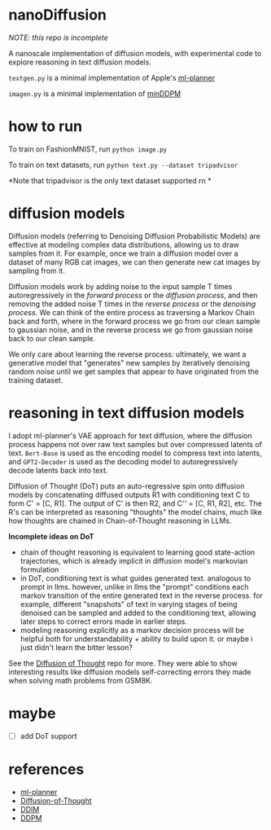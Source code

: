 # nanoDiffusion 

*NOTE: this repo is incomplete* 

A nanoscale implementation of diffusion models, with experimental code to explore reasoning in text diffusion models.

```textgen.py``` is a minimal implementation of Apple's [ml-planner](https://github.com/apple/ml-planner?tab=readme-ov-file)

```imagen.py``` is a minimal implementation of [minDDPM](https://github.com/aleksandrinvictor/minDDPM)  

# how to run

To train on FashionMNIST, run ```python image.py```

To train on text datasets, run ```python text.py --dataset tripadvisor``` 

*Note that tripadvisor is the only text dataset supported rn *

# diffusion models

Diffusion models (referring to Denoising Diffusion Probabilistic Models) are effective at modeling complex data distributions, allowing us to draw samples from it. For example, once we train a diffusion model over a dataset of many RGB cat images, we can then generate new cat images by sampling from it. 

Diffusion models work by adding noise to the input sample T times autoregressively in the *forward process* or the *diffusion process*, and then removing the added noise T times in the *reverse process* or the *denoising process*. We can think of the entire process as traversing a Markov Chain back and forth, where in the forward process we go from our clean sample to gaussian noise, and in the reverse process we go from gaussian noise back to our clean sample. 

We only care about learning the reverse process: ultimately, we want a generative model that "generates" new samples by iteratively denoising random noise until we get samples that appear to have originated from the training dataset.

# reasoning in text diffusion models

I adopt ml-planner's VAE approach for text diffusion, where the diffusion process happens not over raw text samples but over compressed latents of text. ```Bert-Base``` is used as the encoding model to compress text into latents, and ```GPT2-Decoder``` is used as the decoding model to autoregressively decode latents back into text.

Diffusion of Thought (DoT) puts an auto-regressive spin onto diffusion models by concatenating diffused outputs R1 with conditioning text C to form C' = [C, R1]. The output of C' is then R2, and C'' = [C, R1, R2], etc. The R's can be interpreted as reasoning "thoughts" the model chains, much like how thoughts are chained in Chain-of-Thought reasoning in LLMs. 

**Incomplete ideas on DoT**
- chain of thought reasoning is equivalent to learning good state-action trajectories, which is already implicit in diffusion model's markovian formulation
- in DoT, conditioning text is what guides generated text. analogous to prompt in llms. however, unlike in llms the "prompt" conditions each markov transition of the entire generated text in the reverse process. for example, different "snapshots" of text in varying stages of being denoised can be sampled and added to the conditioning text, allowing later steps to correct errors made in earlier steps. 
- modeling reasoning explicitly as a markov decision process will be helpful both for understandability + ability to build upon it. or maybe i just didn't learn the bitter lesson?  

See the [Diffusion of Thought](https://github.com/HKUNLP/diffusion-of-thoughts) repo for more. They were able to show interesting results like diffusion models self-correcting errors they made when solving math problems from GSM8K.   

# maybe

- [ ] add DoT support 

# references
- [ml-planner](https://arxiv.org/abs/2306.02531)
- [Diffusion-of-Thought](https://arxiv.org/abs/2402.07754)
- [DDIM](https://arxiv.org/abs/2010.02502) 
- [DDPM](https://arxiv.org/abs/2006.11239)



